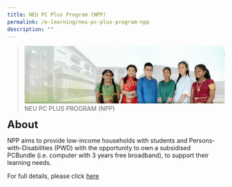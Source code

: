 ```yaml
---
title: NEU PC Plus Program (NPP)
permalink: /e-learning/neu-pc-plus-program-npp
description: ""
---
```

>![](/images/About%20Us/banner2-with%20bg.jpg)
>NEU PC PLUS PROGRAM (NPP)

**<font size=5>About</font>**

NPP aims to provide low-income households with students and Persons-with-Disabilities (PWD) with the opportunity to own a subsidised PCBundle (i.e. computer with 3 years free broadband), to support their learning needs.

For full details, please click [here](https://www.imda.gov.sg/neupc)

